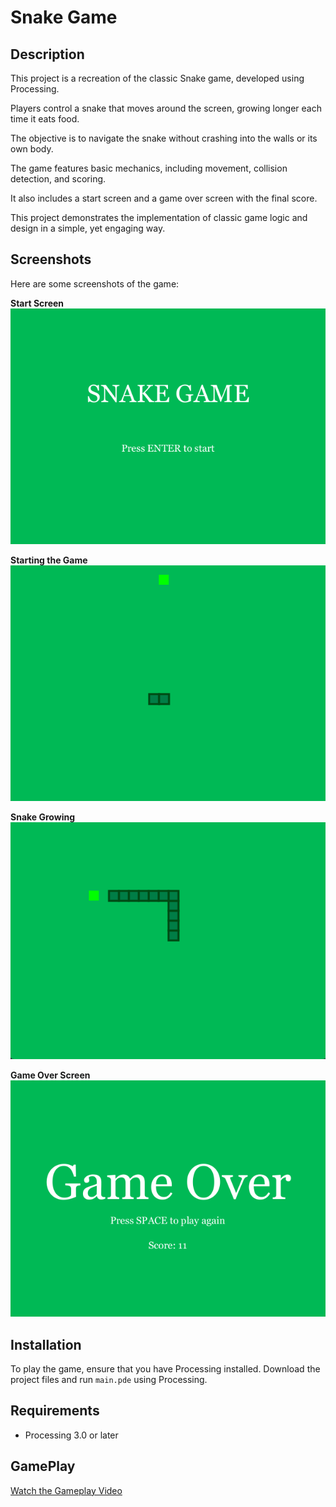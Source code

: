 # Snake Game

## Description
This project is a recreation of the classic Snake game, developed using Processing.

Players control a snake that moves around the screen, growing longer each time it eats food.

The objective is to navigate the snake without crashing into the walls or its own body.

The game features basic mechanics, including movement, collision detection, and scoring.

It also includes a start screen and a game over screen with the final score.

This project demonstrates the implementation of classic game logic and design in a simple, yet engaging way.

## Screenshots
Here are some screenshots of the game:

**Start Screen**  
![Start Screen](./images/1.png)

**Starting the Game**  
![Starting the Game](./images/2.png)

**Snake Growing**  
![Snake Growing](./images/3.png)

**Game Over Screen**  
![Game Over](./images/4.png)

## Installation
To play the game, ensure that you have Processing installed. Download the project files and run `main.pde` using Processing.

## Requirements
- Processing 3.0 or later

## GamePlay

[Watch the Gameplay Video](./Video_Snake.mp4)

